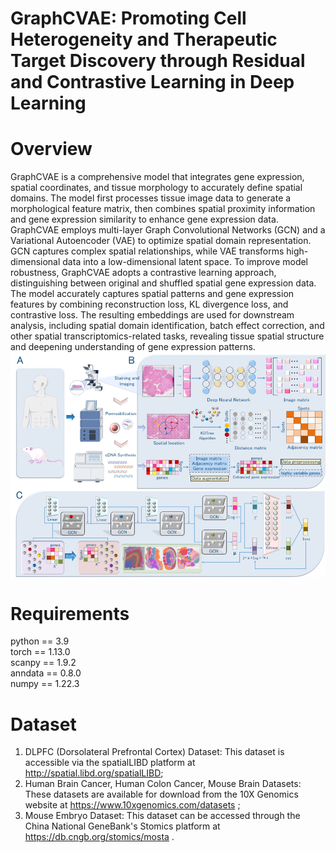 # GraphCVAE: Promoting Cell Heterogeneity and Therapeutic Target Discovery through Residual and Contrastive Learning in Deep Learning
# Overview
GraphCVAE is a comprehensive model that integrates gene expression, spatial coordinates, and tissue morphology to accurately define spatial domains. The model first processes tissue image data to generate a morphological feature matrix, then combines spatial proximity information and gene expression similarity to enhance gene expression data. GraphCVAE employs multi-layer Graph Convolutional Networks (GCN) and a Variational Autoencoder (VAE) to optimize spatial domain representation. GCN captures complex spatial relationships, while VAE transforms high-dimensional data into a low-dimensional latent space. To improve model robustness, GraphCVAE adopts a contrastive learning approach, distinguishing between original and shuffled spatial gene expression data. The model accurately captures spatial patterns and gene expression features by combining reconstruction loss, KL divergence loss, and contrastive loss. The resulting embeddings are used for downstream analysis, including spatial domain identification, batch effect correction, and other spatial transcriptomics-related tasks, revealing tissue spatial structure and deepening understanding of gene expression patterns.
![Uploading image.png…](https://github.com/ZhiWeiZhang0336/GraphCVAE/blob/main/Overview/Workflow.png)

# Requirements
python == 3.9  
torch == 1.13.0  
scanpy == 1.9.2  
anndata == 0.8.0  
numpy == 1.22.3

# Dataset
1) DLPFC (Dorsolateral Prefrontal Cortex) Dataset: This dataset is accessible via the spatialLIBD platform at http://spatial.libd.org/spatialLIBD;
2) Human Brain Cancer, Human Colon Cancer, Mouse Brain Datasets: These datasets are available for download from the 10X Genomics website at https://www.10xgenomics.com/datasets ;
3) Mouse Embryo Dataset: This dataset can be accessed through the China National GeneBank's Stomics platform at https://db.cngb.org/stomics/mosta .

